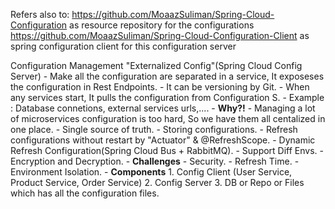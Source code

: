 Refers also to:
https://github.com/MoaazSuliman/Spring-Cloud-Configuration as resource repository for the configurations 
https://github.com/MoaazSuliman/Spring-Cloud-Configuration-Client as spring configuration client for this configuration server

Configuration Management "Externalized Config"(Spring Cloud Config Server)
		- Make all the configuration are separated in a service, It exposeses the configuration in Rest Endpoints.
		- It can be versioning by Git.
		- When any services start, It pulls the configuration from Configuration S.
		- Example : Database connetions, external services urls,....
		- **Why?!**
			- Managing a lot of microservices configuration is too hard, So we have them all centalized in one place.
			- Single source of truth.
			- Storing configurations.
			- Refresh configurations without restart by "Actuator" & @RefreshScope.
			- Dynamic Refresh Configuration(Spring Cloud Bus + RabbitMQ).
			- Support Diff Envs.
			- Encryption and Decryption.
		- **Challenges**
			- Security.
			- Refresh Time.
			- Environment Isolation.
		- **Components** 
			  1. Config Client (User Service, Product Service, Order Service)
			  2. Config Server
			  3. DB or Repo or Files which has all the configuration files.

